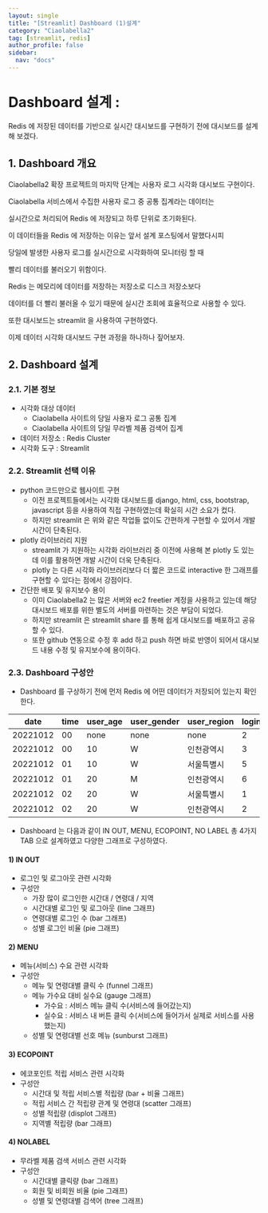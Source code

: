 ```yaml
---
layout: single
title: "[Streamlit] Dashboard (1)설계"
category: "Ciaolabella2"
tag: [streamlit, redis]
author_profile: false
sidebar:
  nav: "docs"
---
```



# Dashboard 설계 : 
Redis 에 저장된 데이터를 기반으로 실시간 대시보드를 구현하기 전에 대시보드를 설계해 보겠다.


## 1. Dashboard 개요

Ciaolabella2 확장 프로젝트의 마지막 단계는 사용자 로그 시각화 대시보드 구현이다.

Ciaolabella 서비스에서 수집한 사용자 로그 중 공통 집계라는 데이터는 

실시간으로 처리되어 Redis 에 저장되고 하루 단위로 초기화된다.

이 데이터들을 Redis 에 저장하는 이유는 앞서 설계 포스팅에서 말했다시피 

당일에 발생한 사용자 로그를 실시간으로 시각화하여 모니터링 할 때 

빨리 데이터를 불러오기 위함이다.

Redis 는 메모리에 데이터를 저장하는 저장소로 디스크 저장소보다

데이터를 더 빨리 불러올 수 있기 때문에 실시간 조회에 효율적으로 사용할 수 있다.

또한 대시보드는 streamlit 을 사용하여 구현하였다.

이제 데이터 시각화 대시보드 구현 과정을 하나하나 짚어보자.

## 2. Dashboard 설계

### 2.1. 기본 정보

- 시각화 대상 데이터
    - Ciaolabella 사이트의 당일 사용자 로그 공통 집계
    - Ciaolabella 사이트의 당일 무라벨 제품 검색어 집계
- 데이터 저장소 : Redis Cluster
- 시각화 도구 : Streamlit

### 2.2. Streamlit 선택 이유

- python 코드만으로 웹사이트 구현
    - 이전 프로젝트들에서는 시각화 대시보드를 django, html, css, bootstrap, javascript 등을 사용하여 직접 구현하였는데 확실히 시간 소요가 컸다.
    - 하지만 streamlit 은 위와 같은 작업들 없이도 간편하게 구현할 수 있어서 개발 시간이 단축된다.
- plotly 라이브러리 지원
    - streamlit 가 지원하는 시각화 라이브러리 중 이전에 사용해 본 plotly 도 있는데 이를 활용하면 개발 시간이 더욱 단축된다.
    - plotly 는 다른 시각화 라이브러리보다 더 짧은 코드로 interactive 한 그래프를 구현할 수 있다는 점에서 강점이다.
- 간단한 배포 및 유지보수 용이
    - 이미 Ciaolabella2 는 많은 서버와 ec2 freetier 계정을 사용하고 있는데 해당 대시보드 배포를 위한 별도의 서버를 마련하는 것은 부담이 되었다.
    - 하지만 streamlit 은 streamlit share 를 통해 쉽게 대시보드를 배포하고 공유할 수 있다.
    - 또한 github 연동으로 수정 후 add 하고 push 하면 바로 반영이 되어서 대시보드 내용 수정 및 유지보수에 용이하다.

### 2.3. Dashboard 구성안

- Dashboard 를 구상하기 전에 먼저 Redis 에 어떤 데이터가 저장되어 있는지 확인한다.

| date     | time | user_age | user_gender | user_region | login | logout | menu_eco1 | menu_eco2 | menu_nolabel | menu_lesswaste | ...  |
| -------- | ---- | -------- | ----------- | ----------- | ----- | ------ | --------- | --------- | ------------ | -------------- | ---- |
| 20221012 | 00   | none     | none        | none        | 2     | 1      | 0         | 0         | 1            | 0              |      |
| 20221012 | 00   | 10       | W           | 인천광역시  | 3     | 0      | 2         | 1         | 0            | 1              |      |
| 20221012 | 01   | 10       | W           | 서울특별시  | 5     | 2      | 1         | 5         | 1            | 4              |      |
| 20221012 | 01   | 20       | M           | 인천광역시  | 6     | 1      | 5         | 2         | 2            | 2              |      |
| 20221012 | 02   | 20       | W           | 서울특별시  | 1     | 0      | 0         | 7         | 3            | 1              |      |
| 20221012 | 02   | 20       | W           | 인천광역시  | 2     | 1      | 0         | 1         | 0            | 1              |      |

- Dashboard 는 다음과 같이 IN OUT, MENU, ECOPOINT, NO LABEL 총 4가지 TAB 으로 설계하였고 다양한 그래프로 구성하였다.

#### 1) IN OUT

- 로그인 및 로그아웃 관련 시각화
- 구성안
    - 가장 많이 로그인한 시간대 / 연령대 / 지역
    - 시간대별 로그인 및 로그아웃 (line 그래프)
    - 연령대별 로그인 수 (bar 그래프)
    - 성별 로그인 비율 (pie 그래프)

#### 2) MENU

- 메뉴(서비스) 수요 관련 시각화
- 구성안
    - 메뉴 및 연령대별 클릭 수 (funnel 그래프)
    - 메뉴 가수요 대비 실수요 (gauge 그래프)
        - 가수요 : 서비스 메뉴 클릭 수(서비스에 들어갔는지)
        - 실수요 : 서비스 내 버튼 클릭 수(서비스에 들어가서 실제로 서비스를 사용했는지)
    - 성별 및 연령대별 선호 메뉴 (sunburst 그래프)

#### 3) ECOPOINT

- 에코포인트 적립 서비스 관련 시각화
- 구성안
    - 시간대 및 적립 서비스별 적립량 (bar + 비율 그래프)
    - 적립 서비스 간 적립량 관계 및 연령대 (scatter 그래프)
    - 성별 적립량 (displot 그래프)
    - 지역별 적립량 (bar 그래프)

#### 4) NOLABEL

- 무라벨 제품 검색 서비스 관련 시각화
- 구성안
    - 시간대별 클릭량 (bar 그래프)
    - 회원 및 비회원 비율 (pie 그래프)
    - 성별 및 연령대별 검색어 (tree 그래프)